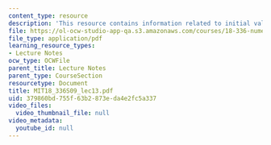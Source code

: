 ```yaml
---
content_type: resource
description: 'This resource contains information related to initial value problems. '
file: https://ol-ocw-studio-app-qa.s3.amazonaws.com/courses/18-336-numerical-methods-for-partial-differential-equations-spring-2009/379860bd755f63b2873eda4e2fc5a337_MIT18_336S09_lec13.pdf
file_type: application/pdf
learning_resource_types:
- Lecture Notes
ocw_type: OCWFile
parent_title: Lecture Notes
parent_type: CourseSection
resourcetype: Document
title: MIT18_336S09_lec13.pdf
uid: 379860bd-755f-63b2-873e-da4e2fc5a337
video_files:
  video_thumbnail_file: null
video_metadata:
  youtube_id: null
---
```

